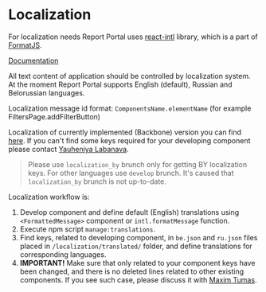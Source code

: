 # Localization

For localization needs Report Portal uses [react-intl](https://github.com/yahoo/react-intl) library, which is a part of [FormatJS](https://formatjs.io/).

[Documentation](https://github.com/yahoo/react-intl/wiki)

All text content of application should be controlled by localization system.
At the moment Report Portal supports English (default), Russian and Belorussian languages.

Localization message id format: `ComponentsName.elementName` (for example FiltersPage.addFilterButton)

Localization of currently implemented (Backbone) version you can find [here](https://github.com/reportportal/service-ui/tree/localization_by/src/main/resources/public/js/src/localizations).
If you can't find some keys required for your developing component please contact [Yauheniya Labanava](https://telescope.epam.com/who/Yauheniya_Labanava).

> Please use `localization_by` brunch only for getting BY localization keys. For other languages use `develop` brunch. It's caused that `localization_by` brunch is not up-to-date.

Localization workflow is:

1. Develop component and define default (English) translations using `<FormattedMessage>` component or `intl.formatMessage` function.
2. Execute npm script `manage:translations`.
3. Find keys, related to developing component, in `be.json` and `ru.json` files placed in `/localization/translated/` folder, and define translations for corresponding languages.
4. **IMPORTANT!** Make sure that only related to your component keys have been changed, and there is no deleted lines related to other existing components.
   If you see such case, please discuss it with [Maxim Tumas](https://telescope.epam.com/who/Maxim_Tumas).
